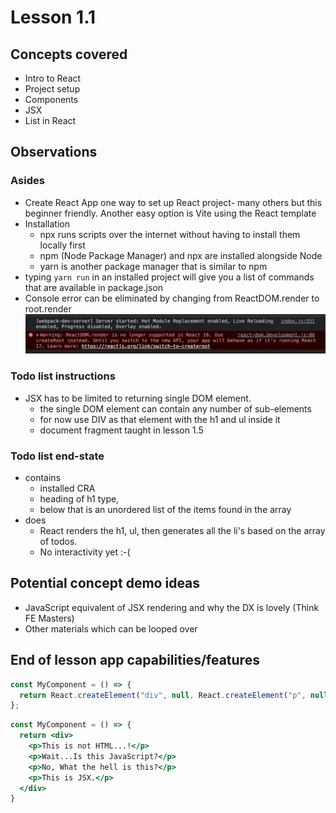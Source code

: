 # Lesson 1.1

## Concepts covered

- Intro to React
- Project setup
- Components
- JSX
- List in React

## Observations

### Asides

- Create React App one way to set up React project- many others but this beginner friendly. Another easy option is Vite using the React template
- Installation
  - npx runs scripts over the internet without having to install them locally first
  - npm (Node Package Manager) and npx are installed alongside Node
  - yarn is another package manager that is similar to npm
- typing `yarn run` in an installed project will give you a list of commands that are available in package.json
- Console error can be eliminated by changing from ReactDOM.render to root.render ![screencap of React running in v17 mode because of how CRA sets up project](images/1_1/ReactDOM-render.png)

### Todo list instructions

- JSX has to be limited to returning single DOM element.
  - the single DOM element can contain any number of sub-elements
  - for now use DIV as that element with the h1 and ul inside it
  - document fragment taught in lesson 1.5

### Todo list end-state

- contains
  - installed CRA
  - heading of h1 type,
  - below that is an unordered list of the items found in the array
- does
  - React renders the h1, ul, then generates all the li's based on the array of todos.
  - No interactivity yet :-(

## Potential concept demo ideas

- JavaScript equivalent of JSX rendering and why the DX is lovely (Think FE Masters)
- Other materials which can be looped over

## End of lesson app capabilities/features

```javascript
const MyComponent = () => { 
  return React.createElement("div", null, React.createElement("p", null, "This is not HTML...!"), React.createElement("p", null, "Wait...Is this JavaScript?"), React.createElement("p", null, "No, What the hell is this?"), React.createElement("p", null, "This is JSX.")); 
};
```

```jsx
const MyComponent = () => { 
  return <div> 
    <p>This is not HTML...!</p> 
    <p>Wait...Is this JavaScript?</p> 
    <p>No, What the hell is this?</p> 
    <p>This is JSX.</p> 
  </div> 
}
```
